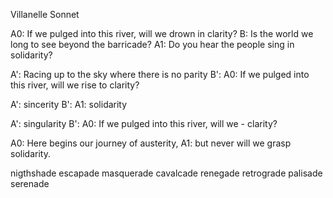 Villanelle Sonnet

A0: If we pulged into this river, will we drown in clarity?
B: Is the world we long to see beyond the barricade?
A1: Do you hear the people sing in solidarity?

A': Racing up to the sky where there is no parity
B':
A0: If we pulged into this river, will we rise to clarity?

A': sincerity
B':
A1: solidarity

A': singularity
B':
A0: If we pulged into this river, will we - clarity?

A0: Here begins our journey of austerity,
A1: but never will we grasp solidarity.

nigthshade
escapade
masquerade
cavalcade
renegade
retrograde
palisade
serenade
